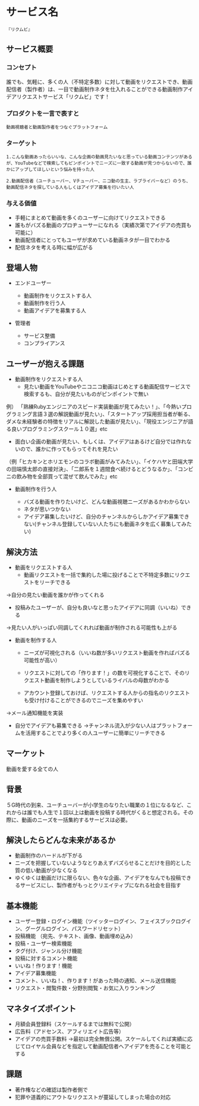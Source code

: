 # サービス名

```
『リクムビ』
```

## サービス概要

### コンセプト
誰でも、気軽に、多くの人（不特定多数）に対して動画をリクエストでき、動画配信者（製作者）は、一目で動画制作ネタを仕入れることができる動画制作アイデアリクエストサービス「リクムビ」です！

### プロダクトを一言で表すと

```
動画視聴者と動画製作者をつなぐプラットフォーム
```
### ターゲット

```
1.こんな動画あったらいいな、こんな企画の動画見たいなと思っている動画コンテンツがあるが、YouTubeなどで検索してもピンポイントでニーズに一致する動画が見つからないので、誰かにアップしてほしいという悩みを持った人
```
```
2.動画配信者（ユーチューバー、Vチューバー、ニコ動の生主、ラブライバーなど）のうち、動画配信ネタを探している人もしくはアイデア募集を行いたい人
```

### 与える価値
- 手軽にまとめて動画を多くのユーザーに向けてリクエストできる
- 誰もがバズる動画のプロヂューサーになれる（実績次第でアイデアの売買も可能に）
- 動画配信者にとってもユーザが求めている動画ネタが一目でわかる
- 配信ネタを考える時に幅が広がる


## 登場人物

- エンドユーザー
  - 動画制作をリクエストする人
  - 動画制作を行う人
  - 動画アイデアを募集する人

- 管理者
  - サービス整備
  - コンプライアンス


## ユーザーが抱える課題

- 動画制作をリクエストする人
  - 見たい動画をYouTubeやニコニコ動画はじめとする動画配信サービスで検索するも、自分が見たいものがピンポイントで無い
 
 例）
「熟練Rubyエンジニアのスピード実装動画が見てみたい！」、「今熱いプログラミング言語３選の解説動画が見たい」、「スタートアップ採用担当者が斬る、ダメな未経験者の特徴をリアルに解説した動画が見たい」、「現役エンジニアが語る良いプログラミングスクール１０選」etc

  - 面白い企画の動画が見たい、もしくは、アイデアはあるけど自分では作れないので、誰かに作ってもらってそれを見たい

（例「ヒカキンとホリエモンのコラボ動画がみてみたい」、「イケハヤと田端大学の田端慎太郎の直接対決」、「二郎系を１週間食べ続けるとどうなるか」、「コンビニの飲み物を全部買って混ぜて飲んでみた」etc


- 動画制作を行う人

  - バズる動画を作りたいけど、どんな動画視聴ニーズがあるかわからない
  - ネタが思いつかない
  - アイデア募集したいけど、自分のチャンネルからしかアイデア募集できない(チャンネル登録していない人たちにも動画ネタを広く募集してみたい) 

## 解決方法

- 動画をリクエストする人
  - 動画リクエストを一括で集約した場に投げることで不特定多数にリクエストをリーチできる

→自分の見たい動画を誰かが作ってくれる
  - 投稿みたユーザーが、自分も良いなと思ったアイデアに同調（いいね）できる

→見たい人がいっぱい同調してくれれば動画が制作される可能性も上がる

- 動画を制作する人

  - ニーズが可視化される（いいね数が多いリクエスト動画を作ればバズる可能性が高い）

  - リクエストに対しての「作ります！」の数を可視化することで、そのリクエスト動画を制作しようとしているライバルの母数がわかる

  - アカウント登録しておけば、リクエストする人からの指名のリクエストも受け付けることができるのでニーズを集めやすい

→メール通知機能を実装

  - 自分でアイデアも募集できる
→チャンネル流入が少ない人はプラットフォームを活用することでより多くの人ユーザーに簡単にリーチできる


## マーケット

動画を愛する全ての人

## 背景

５G時代の到来、ユーチューバーが小学生のなりたい職業の１位になるなど、これからは誰でも人生で１回以上は動画を投稿する時代がくると想定される。その際に、動画のニーズを一括集約するサービスは必要。

## 解決したらどんな未来があるか

- 動画制作のハードルが下がる
- ニーズを把握していないようなとりあえずバズらせることだけを目的とした質の低い動画が少なくなる
- ゆくゆくは動画だけに限らない、色々な企画、アイデアをなんでも投稿できるサービスにし、製作者がもっとクリエイティブになれる社会を目指す


## 基本機能

- ユーザー登録・ログイン機能（ツイッターログイン、フェイスブックログイン、グーグルログイン、パスワードリセット）
- 投稿機能 （宛先、テキスト、画像、動画埋め込み）
- 投稿・ユーザー検索機能
- タグ付け、ジャンル分け機能
- 投稿に対するコメント機能
- いいね！作ります！機能
- アイデア募集機能
- コメント、いいね！、作ります！があった時の通知、メール送信機能
- リクエスト・閲覧件数・分野別閲覧・お気に入りランキング

## マネタイズポイント

- 月額会員登録料（スケールするまでは無料で公開）
- 広告料（アドセンス、アフィリエイト広告等）
- アイデアの売買手数料
→最初は完全無償公開。スケールしてくれば実績に応じてロイヤル会員などを指定して動画配信者へアイデアを売ることを可能とする

## 課題
- 著作権などの確認は製作者側で
- 犯罪や道義的にアウトなリクエストが蔓延してしまった場合の対応
